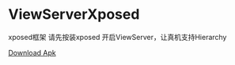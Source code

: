 # ViewServerXposed  
xposed框架  请先按装xposed
开启ViewServer，让真机支持Hierarchy  
  
[Download Apk](https://github.com/guohuanwen/ViewServerXposed/blob/master/apk/MyXposedApp.apk)
